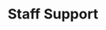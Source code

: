 ---
name: The Ta11y Cat
title: Staff Support
tags:
  - ta11y
picture: ../../images/team/Ta11yCat.png
---